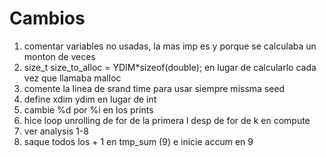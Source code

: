 # Cambios
1. comentar variables no usadas, la mas imp es y porque se calculaba un monton de veces
2. size_t size_to_alloc = YDIM*sizeof(double); en lugar de calcularlo cada vez que llamaba malloc
3. comente la linea de srand time para usar siempre missma seed
4. define xdim ydim en lugar de int 
5. cambie %d por %i en los prints
6. hice loop unrolling de for de la primera l desp de for de k en compute
7. ver analysis 1-8
8. saque todos los + 1 en tmp_sum (9) e inicie accum en 9